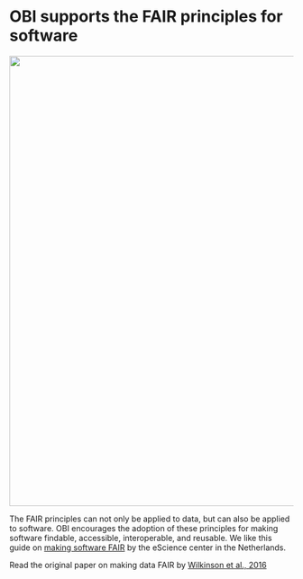 # OBI supports the **FAIR** principles for software

<img src="https://user-images.githubusercontent.com/107212980/183086404-19121123-c605-453a-b587-36db96f269fe.png " width="800">

The FAIR principles can not only be applied to data, but can also be applied to software. OBI encourages the adoption of these principles for making software findable, accessible, interoperable, and reusable. We like this guide on [making software FAIR](https://fair-software.eu/about/) by the eScience center in the Netherlands.

Read the original paper on making data FAIR by [Wilkinson et al., 2016](https://pubmed.ncbi.nlm.nih.gov/26978244/)
